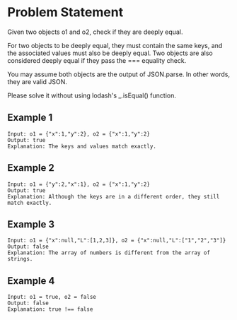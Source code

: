 # Problem Statement

Given two objects o1 and o2, check if they are deeply equal.

For two objects to be deeply equal, they must contain the same keys, and the associated values must also be deeply equal. Two objects are also considered deeply equal if they pass the === equality check.

You may assume both objects are the output of JSON.parse. In other words, they are valid JSON.

Please solve it without using lodash's \_.isEqual() function.

## Example 1

```JS
Input: o1 = {"x":1,"y":2}, o2 = {"x":1,"y":2}
Output: true
Explanation: The keys and values match exactly.
```

## Example 2

```JS
Input: o1 = {"y":2,"x":1}, o2 = {"x":1,"y":2}
Output: true
Explanation: Although the keys are in a different order, they still match exactly.
```

## Example 3

```JS
Input: o1 = {"x":null,"L":[1,2,3]}, o2 = {"x":null,"L":["1","2","3"]}
Output: false
Explanation: The array of numbers is different from the array of strings.
```

## Example 4

```JS
Input: o1 = true, o2 = false
Output: false
Explanation: true !== false
```

